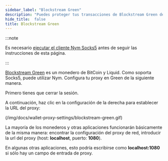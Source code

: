 ```yaml
---
sidebar_label: "Blockstream Green"
description: "Puedes proteger tus transacciones de Blockstream Green de los fisgones de la red utilizando el mixnet de Nym. Aquí se explica cómo"
hide_title:  false
title: Blockstream Green
---
```


 

:::note

Es necesario [ejecutar el cliente Nym Socks5](/docs/0.11.0/use-apps/index) antes de seguir las instrucciones de esta página.

:::

[Blockstream Green](https://blockstream.com/green/) es un monedero de BitCoin y Liquid. Como soporta Socks5, puede utilizar Nym. Configura tu proxy en Green de la siguiente manera.

Primero tienes que cerrar la sesión.

A continuación, haz clic en la configuración de la derecha para establecer la URL del proxy:

(/img/docs/wallet-proxy-settings/blockstream-green.gif)

La mayoría de los monederos y otras aplicaciones funcionarán básicamente de la misma manera: encontrar la configuración del proxy de red, introducir la url del proxy (host: **localhost**, puerto: **1080**).

En algunas otras aplicaciones, esto podría escribirse como **localhost:1080** si sólo hay un campo de entrada de proxy.
